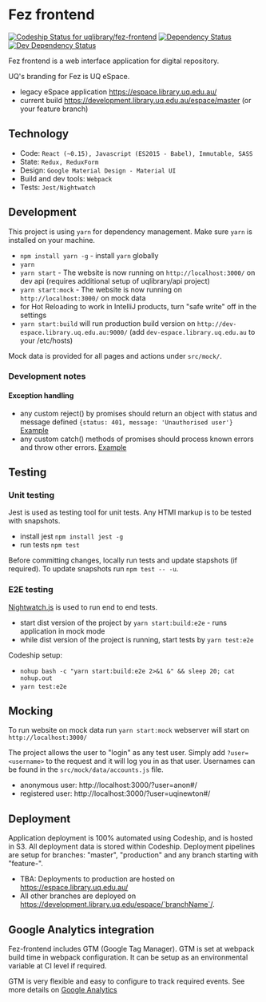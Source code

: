 # Fez frontend

[ ![Codeship Status for uqlibrary/fez-frontend](https://app.codeship.com/projects/5f018a50-f4f8-0134-5dd6-4eabb52e4bf9/status?branch=master)](https://app.codeship.com/projects/141087)
[![Dependency Status](https://david-dm.org/uqlibrary/fez-frontend.svg)](https://david-dm.org/uqlibrary/fez-frontend)
[![Dev Dependency Status](https://david-dm.org/uqlibrary/fez-frontend/dev-status.svg)](https://david-dm.org/uqlibrary/fez-frontend)

Fez frontend is a web interface application for digital repository. 

UQ's branding for Fez is UQ eSpace.

- legacy eSpace application https://espace.library.uq.edu.au/
- current build https://development.library.uq.edu.au/espace/master (or your feature branch)


## Technology
- Code: `React (~0.15), Javascript (ES2015 - Babel), Immutable, SASS`
- State: `Redux, ReduxForm`
- Design: `Google Material Design - Material UI`
- Build and dev tools: `Webpack`
- Tests: `Jest/Nightwatch`

## Development
This project is using `yarn` for dependency management.  Make sure `yarn` is installed on your machine.
- `npm install yarn -g` - install `yarn` globally
- `yarn`
- `yarn start` - The website is now running on `http://localhost:3000/` on dev api (requires additional setup of uqlibrary/api project)
- `yarn start:mock` - The website is now running on `http://localhost:3000/` on mock data
- for Hot Reloading to work in IntelliJ products, turn "safe write" off in the settings
- `yarn start:build` will run production build version on `http://dev-espace.library.uq.edu.au:9000/` (add `dev-espace.library.uq.edu.au` to your /etc/hosts)

Mock data is provided for all pages and actions under `src/mock/`.

### Development notes

#### Exception handling
- any custom reject() by promises should return an object with status and message defined `{status: 401, message: 'Unauthorised user'}` [Example](https://github.com/uqlibrary/fez-frontend/blob/5b77d698065ddbff6f8ffcd31cf95ffcacd6f16b/src/repositories/account.js#L13)
- any custom catch() methods of promises should process known errors and throw other errors. [Example](https://github.com/uqlibrary/fez-frontend/blob/5b77d698065ddbff6f8ffcd31cf95ffcacd6f16b/src/modules/App/actions.js#L27)

## Testing

### Unit testing

Jest is used as testing tool for unit tests. Any HTMl markup is to be tested with snapshots.

- install jest `npm install jest -g`
- run tests `npm test`

Before committing changes, locally run tests and update stapshots (if required). To update snapshots run `npm test -- -u`. 

### E2E testing
[Nightwatch.js](http://nightwatchjs.org/) is used to run end to end tests. 
 
- start dist version of the project by `yarn start:build:e2e` - runs application in mock mode
- while dist version of the project is running, start tests by `yarn test:e2e`

Codeship setup:

- `nohup bash -c "yarn start:build:e2e 2>&1 &" && sleep 20; cat nohup.out`
- `yarn test:e2e`

## Mocking

To run website on mock data run `yarn start:mock` webserver will start on `http://localhost:3000/`

The project allows the user to "login" as any test user. Simply add `?user=<username>` to the request and it will log you
in as that user. Usernames can be found in the `src/mock/data/accounts.js` file.

- anonymous user: http://localhost:3000/?user=anon#/
- registered user: http://localhost:3000/?user=uqinewton#/

## Deployment
Application deployment is 100% automated using Codeship, and is hosted in S3. All deployment data is stored within Codeship. 
Deployment pipelines are setup for branches: "master", "production" and any branch starting with "feature-". 

- TBA: Deployments to production are hosted on https://espace.library.uq.edu.au/ 
- All other branches are deployed on https://development.library.uq.edu/espace/`branchName`/.

## Google Analytics integration

Fez-frontend includes GTM (Google Tag Manager). GTM is set at webpack build time in webpack configuration. 
It can be setup as an environmental variable at CI level if required.
 
GTM is very flexible and easy to configure to track required events. See more details on [Google Analytics](https://www.google.com.au/analytics/tag-manager/)  

